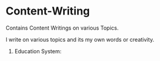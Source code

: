 # Content-Writing
Contains Content Writings on various Topics.

I write on various topics and its my own words or creativity. 

1. Education System: 
